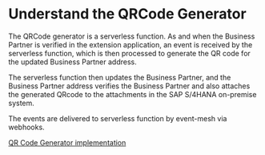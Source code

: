 # Understand the QRCode Generator

The QRCode generator is a serverless function.
As and when the Business Partner is verified in the extension application, an event is received by the serverless function, which is then processed to generate the QR code for the updated Business Partner address.

The serverless function then updates the Business Partner, and the Business Partner address verifies the Business Partner and also attaches the generated QRcode to the attachments in the SAP S/4HANA on-premise system.

The events are delivered to serverless function by event-mesh via webhooks.

[QR Code Generator implementation](https://github.com/SAP-samples/btp-s4hana-kyma-business-process-extension/tree/main/qrcodegenerator)
